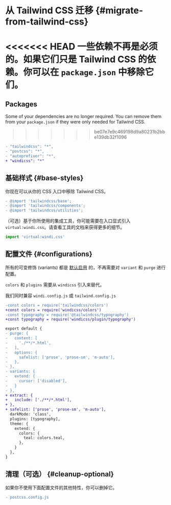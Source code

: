 [auto]: /features/value-auto-infer
[design]: /posts/story

# 从 Tailwind CSS 迁移 {#migrate-from-tailwind-css}

<<<<<<< HEAD
一些依赖不再是必须的。如果它们只是 Tailwind CSS 的依赖。你可以在 `package.json` 中移除它们。
=======
## Packages

Some of your dependencies are no longer required. You can remove them from your `package.json` if they were only needed for Tailwind CSS.
>>>>>>> be07e7e9c469198d9a80231b2bbe139db32f1096

```diff package.json
- "tailwindcss": "*",
- "postcss": "*",
- "autoprefixer": "*",
+ "windicss": "*"
```

## 基础样式 {#base-styles}

你现在可以从你的 CSS 入口中移除 Tailwind CSS。

```diff
- @import 'tailwindcss/base';
- @import 'tailwindcss/components';
- @import 'tailwindcss/utilities';
```

（可选）基于你所使用的集成工具，你可能需要在入口显式引入 `virtual:windi.css`。请查看工具的文档来获得更多的细节。

```js main.js
import 'virtual:windi.css'
```

## 配置文件 {#configurations}

所有的可变修饰 (variants) 都是 [默认启用][auto] 的，不再需要对 `variant` 和 `purge` 进行配置。

`colors` 和 `plugins` 需要从 `windicss` 引入来替代。

我们同时兼容 `windi.config.js` 或 `tailwind.config.js`

```diff windi.config.js
-const colors = require('tailwindcss/colors')
+const colors = require('windicss/colors')
-const typography = require('@tailwindcss/typography')
+const typography = require('windicss/plugin/typography')

export default {
- purge: {
-   content: [
-     './**/*.html',
-   ],
-   options: {
-     safelist: ['prose', 'prose-sm', 'm-auto'],
-   },
- },
- variants: {
-   extend: {
-     cursor: ['disabled'],
-   }
- },
+ extract: {
+   include: ['./**/*.html'],
+ },
+ safelist: ['prose', 'prose-sm', 'm-auto'],
  darkMode: 'class',
  plugins: [typography],
  theme: {
    extend: {
      colors: {
        teal: colors.teal,
      },
    }
  },
}
```

## 清理（可选） {#cleanup-optional}

如果你不使用下面配置文件的其他特性，你可以删掉它。

```diff
- postcss.config.js
```
